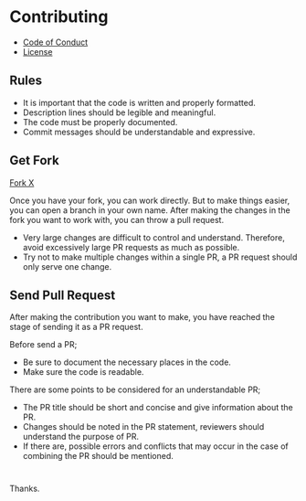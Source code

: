 # Contributing
+ [Code of Conduct](https://github.com/the-xlang/x/blob/main/CODE_OF_CONDUCT.md)
+ [License](https://github.com/the-xlang/x/blob/main/LICENSE)

## Rules
+ It is important that the code is written and properly formatted.
+ Description lines should be legible and meaningful.
+ The code must be properly documented.
+ Commit messages should be understandable and expressive.

## Get Fork
[Fork X](https://github.com/the-xlang/x/fork)

Once you have your fork, you can work directly. But to make things easier, you can open a branch in your own name.
After making the changes in the fork you want to work with, you can throw a pull request.

+ Very large changes are difficult to control and understand. Therefore, avoid excessively large PR requests as much as possible.
+ Try not to make multiple changes within a single PR, a PR request should only serve one change.

## Send Pull Request
After making the contribution you want to make, you have reached the stage of sending it as a PR request.

Before send a PR;
+ Be sure to document the necessary places in the code.
+ Make sure the code is readable.

There are some points to be considered for an understandable PR;
+ The PR title should be short and concise and give information about the PR.
+ Changes should be noted in the PR statement, reviewers should understand the purpose of PR.
+ If there are, possible errors and conflicts that may occur in the case of combining the PR should be mentioned.

# 

Thanks.
